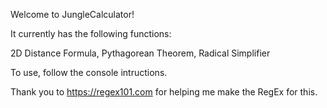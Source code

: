 Welcome to JungleCalculator!

It currently has the following functions:

2D Distance Formula,
Pythagorean Theorem,
Radical Simplifier


To use, follow the console intructions.

Thank you to https://regex101.com for helping me make the RegEx for this.
